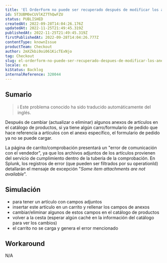 ```yaml
---
title: 'El OrderForm no puede ser recuperado después de modificar los anexos del artículo en el catálogo'
id: 5T3UBM0eCUVlKZ7ThQwFZU
status: PUBLISHED
createdAt: 2022-09-28T14:04:26.176Z
updatedAt: 2022-11-25T21:49:45.319Z
publishedAt: 2022-11-25T21:49:45.319Z
firstPublishedAt: 2022-09-28T14:04:26.777Z
contentType: knownIssue
productTeam: Checkout
author: 2mXZkbi0oi061KicTExNjo
tag: Checkout
slug: el-orderform-no-puede-ser-recuperado-despues-de-modificar-los-anexos-del-articulo-en-el-catalogo
locale: es
kiStatus: Backlog
internalReference: 320044
---
```


## Sumario

>ℹ️ Este problema conocido ha sido traducido automáticamente del inglés.


Después de cambiar (actualizar o eliminar) algunos anexos de artículos en el catálogo de productos, si ya tiene algún carro/formulario de pedido que hace referencia a artículos con el anexo específico, el formulario de pedido ya no se puede cargar.

La página de carrito/comprobación presentará un "error de comunicación con el vendedor", ya que los archivos adjuntos de los artículos provienen del servicio de cumplimiento dentro de la tubería de la comprobación. En Splunk, los registros de error (que pueden ser filtrados por su operationId) detallarán el mensaje de excepción "_Some item attachments are not available_".



## Simulación


- para tener un artículo con campos adjuntos
- insertar este artículo en un carrito y rellenar los campos de anexos
- cambiar/eliminar algunos de estos campos en el catálogo de productos
- volver a la cesta (esperar algún caché en la información del catálogo para ver los cambios)
- el carrito no se carga y genera el error mencionado



## Workaround


N/A

